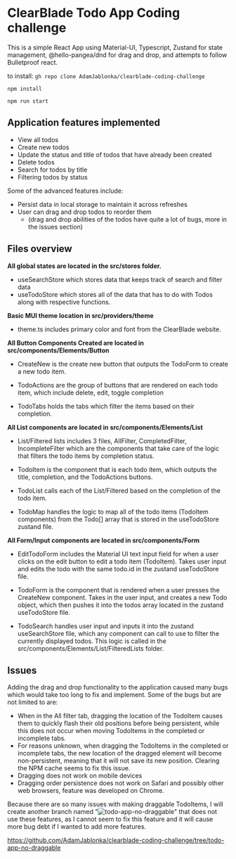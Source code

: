 # ClearBlade Todo App Coding challenge

This is a simple React App using Material-UI, Typescript, Zustand for state management, @hello-pangea/dnd for drag and drop, and attempts to follow Bulletproof react.

to install:
`gh repo clone AdamJablonka/clearblade-coding-challenge`

`npm install`

`npm run start`

## Application features implemented

- View all todos
- Create new todos
- Update the status and title of todos that have already been created
- Delete todos
- Search for todos by title
- Filtering todos by status

Some of the advanced features include:

- Persist data in local storage to maintain it across refreshes
- User can drag and drop todos to reorder them
  - (drag and drop abilities of the todos have quite a lot of bugs, more in the issues section)

## Files overview

**All global states are located in the src/stores folder.**

- useSearchStore which stores data that keeps track of search and filter data
- useTodoStore which stores all of the data that has to do with Todos along with respective functions.

**Basic MUI theme location in src/providers/theme**

- theme.ts includes primary color and font from the ClearBlade website.

**All Button Components Created are located in src/components/Elements/Button**

- CreateNew is the create new button that outputs the TodoForm to create a new todo item.

- TodoActions are the group of buttons that are rendered on each todo item, which include delete, edit, toggle completion

- TodoTabs holds the tabs which filter the items based on their completion.

**All List components are located in src/components/Elements/List**

- List/Filtered lists includes 3 files, AllFilter, CompletedFilter, IncompleteFilter which are the components that take care of the logic that filters the todo items by completion status.

- TodoItem is the component that is each todo item, which outputs the title, completion, and the TodoActions buttons.

- TodoList calls each of the List/Filtered based on the completion of the todo item.

- TodoMap handles the logic to map all of the todo items (TodoItem components) from the Todo[] array that is stored in the useTodoStore zustand file.

**All Form/Input components are located in src/components/Form**

- EditTodoForm includes the Material UI text input field for when a user clicks on the edit button to edit a todo item (TodoItem). Takes user input and edits the todo with the same todo.id in the zustand useTodoStore file.

- TodoForm is the component that is rendered when a user presses the CreateNew component. Takes in the user input, and creates a new Todo object, which then pushes it into the todos array located in the zustand useTodoStore file.

- TodoSearch handles user input and inputs it into the zustand useSearchStore file, which any component can call to use to filter the currently displayed todos. This logic is called in the src/components/Elements/List/FilteredLists folder.

## Issues

Adding the drag and drop functionality to the application caused many bugs which would take too long to fix and implement. Some of the bugs but are not limited to are:

- When in the All filter tab, dragging the location of the TodoItem causes them to quickly flash their old positions before being persistent, while this does not occur when moving TodoItems in the completed or incomplete tabs.
- For reasons unknown, when dragging the TodoItems in the completed or incomplete tabs, the new location of the dragged element will become non-persistent, meaning that it will not save its new position. Clearing the NPM cache seems to fix this issue.
- Dragging does not work on mobile devices
- Dragging order persistence does not work on Safari and possibly other web browsers, feature was developed on Chrome.

Because there are so many issues with making draggable TodoItems, I will create another branch named "![todo-app-no-draggable](https://github.com/AdamJablonka/clearblade-coding-challenge/tree/todo-app-no-draggable)" that does not use these features, as I cannot seem to fix this feature and it will cause more bug debt if I wanted to add more features.

https://github.com/AdamJablonka/clearblade-coding-challenge/tree/todo-app-no-draggable
